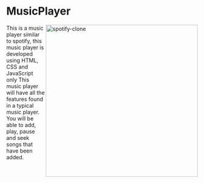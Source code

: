 # MusicPlayer

<img align="right" width="400" alt="spotify-clone" src="https://github.com/shyaamex/MusicPlayer/assets/115785301/96676cf9-151f-4aab-ad57-e3631e7c4886">
This is a music player similar to spotify, this music player is developed using HTML, CSS and JavaScript only
This music player will have all the features found in a typical music player. 
You will be able to add, play, pause and seek songs that have been added. 
